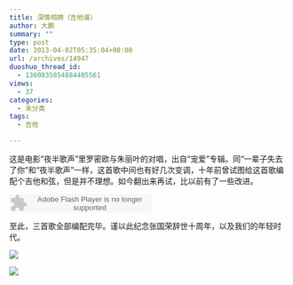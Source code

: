 ```yaml
---
title: 深情相拥（吉他谱）
author: 大鹏
summary: ""
type: post
date: 2013-04-02T05:35:04+00:00
url: /archives/14947
duoshuo_thread_id:
  - 1360835854884405561
views:
  - 37
categories:
  - 未分类
tags:
  - 吉他

---
```

这是电影“夜半歌声”里罗密欧与朱丽叶的对唱，出自“宠爱”专辑。同“一辈子失去了你”和“夜半歌声”一样，这首歌中间也有好几次变调，十年前曾试图给这首歌编配个吉他和弦，但是并不理想。如今翻出来再试，比以前有了一些改进。
  


<embed src="http://www.xiami.com/widget/0_377409/singlePlayer.swf" type="application/x-shockwave-flash" width="257" height="33" wmode="transparent">
</embed>

至此，三首歌全部编配完毕。谨以此纪念张国荣辞世十周年，以及我们的年轻时代。

![][1]

![][2]

 [1]: https://joaxea.blu.livefilestore.com/y1pu02BgzNWRafg00EniLxfBbbiSfA5J87iasSBlR3uadJCKF5OFKVelSdFLmefZ9b07BafnxNVoZ-269CDEJfEQQi5EnrY35OK/2013-04-01_Guitar_shenqingxiangyong1.png
 [2]: https://ipaxea.blu.livefilestore.com/y1ph8Wt3EPLS11Js6dA6IAcyZDYCGzaXyuS0geWGX5G8qIe8dyvBpreaJtxj9K1UAJGq4xBhvGM5y9AlvAsnZo9jREkgT_aQiOx/2013-04-01_Guitar_shenqingxiangyong2.png
